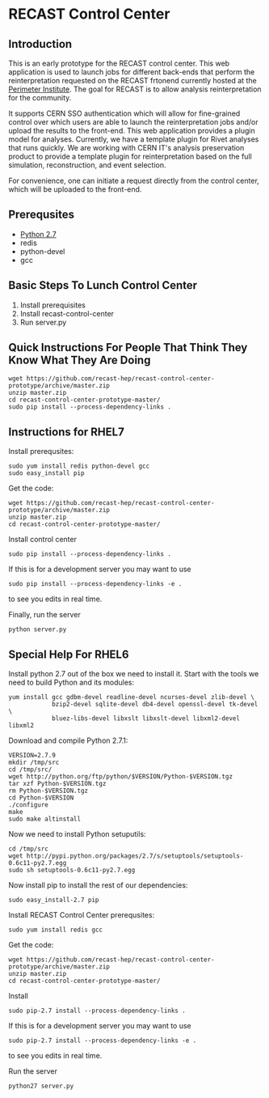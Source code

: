 # RECAST Control Center

## Introduction
This is an early prototype for the RECAST control center. This web application is used to launch jobs for different back-ends that perform the reinterpretation requested on the RECAST frtonend currently hosted at the [Perimeter Institute](http://recast.perimeterinstitute.ca). The goal for RECAST is to allow analysis reinterpretation for the community. 

It supports CERN SSO authentication which will allow for fine-grained control over which users are able to launch the reinterpretation jobs and/or upload the results to the front-end. This web application provides a plugin model for analyses. Currently, we have a template plugin for Rivet analyses that runs quickly. We are working with CERN IT's analysis preservation product to provide a template plugin for reinterpretation based on the full simulation, reconstruction, and event selection.

For convenience, one can initiate a request directly from the control center, which will be uploaded to the front-end.

## Prerequsites

* [Python 2.7](http://www.python.org/)
* redis
* python-devel
* gcc

## Basic Steps To Lunch Control Center

1. Install prerequisites
2. Install recast-control-center
3. Run server.py

## Quick Instructions For People That Think They Know What They Are Doing

```
wget https://github.com/recast-hep/recast-control-center-prototype/archive/master.zip
unzip master.zip
cd recast-control-center-prototype-master/
sudo pip install --process-dependency-links .
```

## Instructions for RHEL7

Install prerequsites:
```
sudo yum install redis python-devel gcc
sudo easy_install pip
```

Get the code:
```
wget https://github.com/recast-hep/recast-control-center-prototype/archive/master.zip
unzip master.zip
cd recast-control-center-prototype-master/
```

Install control center
```
sudo pip install --process-dependency-links .
```
If this is for a development server you may want to use
```
sudo pip install --process-dependency-links -e .
```
to see you edits in real time.

Finally, run the server
```
python server.py
```

## Special Help For RHEL6
Install python 2.7 out of the box we need to install it. Start with the tools we need to build Python and its modules:

```
yum install gcc gdbm-devel readline-devel ncurses-devel zlib-devel \
            bzip2-devel sqlite-devel db4-devel openssl-devel tk-devel \
            bluez-libs-devel libxslt libxslt-devel libxml2-devel libxml2
````

Download and compile Python 2.7.1:

```
VERSION=2.7.9
mkdir /tmp/src 
cd /tmp/src/
wget http://python.org/ftp/python/$VERSION/Python-$VERSION.tgz
tar xzf Python-$VERSION.tgz
rm Python-$VERSION.tgz
cd Python-$VERSION 
./configure
make
sudo make altinstall
```

Now we need to install Python setuputils:

```
cd /tmp/src
wget http://pypi.python.org/packages/2.7/s/setuptools/setuptools-0.6c11-py2.7.egg
sudo sh setuptools-0.6c11-py2.7.egg
```

Now install pip to install the rest of our dependencies:

```
sudo easy_install-2.7 pip
```

Install RECAST Control Center prerequsites:
```
sudo yum install redis gcc
```

Get the code:
```
wget https://github.com/recast-hep/recast-control-center-prototype/archive/master.zip
unzip master.zip
cd recast-control-center-prototype-master/
```

Install
```
sudo pip-2.7 install --process-dependency-links .
```
If this is for a development server you may want to use
```
sudo pip-2.7 install --process-dependency-links -e .
```
to see you edits in real time.

Run the server
```
python27 server.py
```
